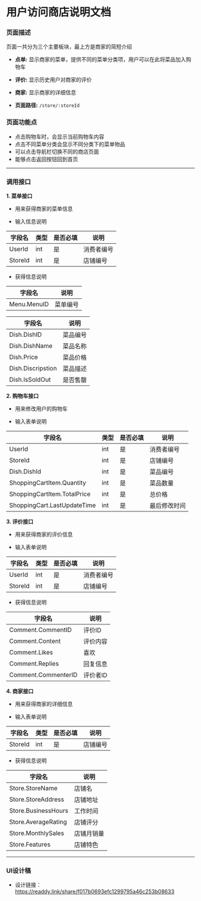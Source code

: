 # 用户访问商店说明文档

### 页面描述

页面一共分为三个主要板块，最上方是商家的简短介绍
- **点单:** 显示商家的菜单，提供不同的菜单分类项，用户可以在此将菜品加入购物车
- **评价:** 显示历史用户对商家的评价
- **商家:** 显示商家的详细信息

- **页面路径:** `/store/:storeId`

### 页面功能点

- 点击购物车时，会显示当前购物车内容
- 点击不同菜单分类会显示不同分类下的菜单物品
- 可以点击导航栏切换不同的商店页面
- 能够点击返回按钮回到首页

---

### 调用接口

**1. 菜单接口**

- 用来获得商家的菜单信息

- 输入信息说明

| 字段名   | 类型   | 是否必填 | 说明 |
| -------- | ------ | -------- | ----- |
| UserId | int | 是 | 消费者编号 |
| StoreId | int | 是 | 店铺编号 |

- 获得信息说明

| 字段名   | 说明   |
| -------- | ----- |
| Menu.MenuID | 菜单编号 |

| 字段名   | 说明   |
| -------- | ----- |
| Dish.DishID | 菜品编号 |
| Dish.DishName | 菜品名称 |
| Dish.Price | 菜品价格 |
| Dish.Discripstion | 菜品描述 |
| Dish.IsSoldOut | 是否售罄 |

**2. 购物车接口**

- 用来修改用户的购物车

- 输入表单说明

| 字段名   | 类型   | 是否必填 | 说明 |
| -------- | ------ | -------- | ----- |
| UserId | int | 是 | 消费者编号 |
| StoreId | int | 是 | 店铺编号 |
| Dish.DishId | int | 是 | 菜品编号 |
| ShoppingCartItem.Quantity | int | 是 | 菜品数量 |
| ShoppingCartItem.TotalPrice | int | 是 | 总价格 |
| ShoppingCart.LastUpdateTime | int | 是 | 最后修改时间 |

**3. 评价接口**

- 用来获得商家的评价信息

- 输入表单说明

| 字段名   | 类型   | 是否必填 | 说明 |
| -------- | ------ | -------- | ----- |
| UserId | int | 是 | 消费者编号 |
| StoreId | int | 是 | 店铺编号 |

- 获得信息说明

| 字段名   | 说明   |
| -------- | ----- |
| Comment.CommentID | 评价ID |
| Comment.Content | 评价内容 |
| Comment.Likes | 喜欢 |
| Comment.Replies | 回复信息 |
| Comment.CommenterID | 评价者ID |

**4. 商家接口**

- 用来获得商家的详细信息

- 输入表单说明

| 字段名   | 类型   | 是否必填 | 说明 |
| -------- | ------ | -------- | ----- |
| StoreId | int | 是 | 店铺编号 |

- 获得信息说明

| 字段名   | 说明   |
| -------- | ----- |
| Store.StoreName | 店铺名 |
| Store.StoreAddress | 店铺地址 |
| Store.BusinessHours | 工作时间 |
| Store.AverageRating | 店铺评分 |
| Store.MonthlySales | 店铺月销量 |
| Store.Features | 店铺特色 |

---

### UI设计稿
- 设计链接：https://readdy.link/share/f017b0693efc1299795a46c253b08633